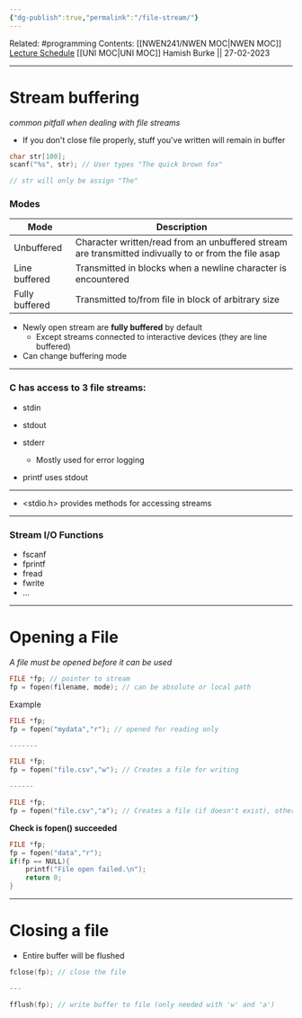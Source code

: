 ```yaml
---
{"dg-publish":true,"permalink":"/file-stream/"}
---
```


Related: #programming 
Contents: [[NWEN241/NWEN MOC\|NWEN MOC]]
[Lecture Schedule](https://ecs.wgtn.ac.nz/Courses/NWEN241_2023T1/LectureSchedule)
[[UNI MOC\|UNI MOC]]
Hamish Burke || 27-02-2023
***

# Stream buffering
*common pitfall when dealing with file streams*

- If you don't close file properly, stuff you've written will remain in buffer

```C
char str[100];
scanf("%s", str); // User types "The quick brown fox"

// str will only be assign "The"
```


### Modes

| Mode          | Description |     
| ------------- | ----------- | 
| Unbuffered      |    Character written/read from an unbuffered stream are transmitted indivually to or from the file asap      |     |
| Line buffered | Transmitted in blocks when a newline character is encountered           |    
| Fully buffered             | Transmitted to/from file in block of arbitrary size           |

- Newly open stream are **fully buffered** by default
	- Except streams connected to interactive devices (they are line buffered)
- Can change buffering mode 


***


### C has access to 3 file streams: 
- stdin
- stdout
- stderr
	- Mostly used for error logging


- printf uses stdout


***

- <stdio.h> provides methods for accessing streams

***

### Stream I/O Functions
- fscanf
- fprintf
- fread
- fwrite
- ...

***

# Opening a File
*A file must be opened before it can be used*

```C
FILE *fp; // pointer to stream
fp = fopen(filename, mode); // can be absolute or local path
```

Example
```C
FILE *fp;
fp = fopen("mydata","r"); // opened for reading only

-------

FILE *fp;
fp = fopen("file.csv","w"); // Creates a file for writing

------

FILE *fp;
fp = fopen("file.csv","a"); // Creates a file (if doesn't exist), otherwise appends to file
```


**Check is fopen() succeeded**
```C
FILE *fp;
fp = fopen("data","r");
if(fp == NULL){
	printf("File open failed.\n");
	return 0;
}
```


***

# Closing a file

- Entire buffer will be flushed
```C
fclose(fp); // close the file

---

fflush(fp); // write buffer to file (only needed with 'w' and 'a')
```


